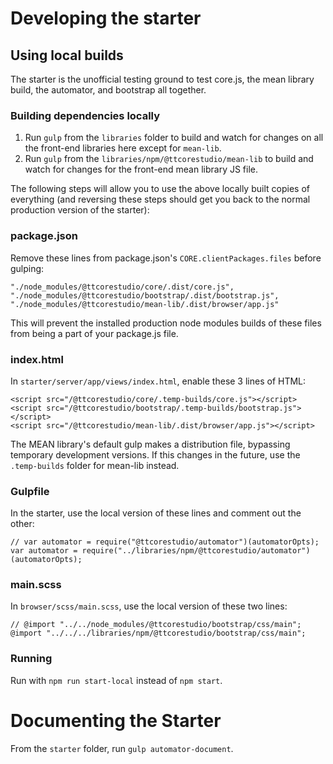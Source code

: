 # Developing the starter

## Using local builds

The starter is the unofficial testing ground to test core.js, the mean library build, the automator, and bootstrap all together.

### Building dependencies locally

1. Run `gulp` from the `libraries` folder to build and watch for changes on all the front-end libraries here except for `mean-lib`.
2. Run `gulp` from the `libraries/npm/@ttcorestudio/mean-lib` to build and watch for changes for the front-end mean library JS file.

The following steps will allow you to use the above locally built copies of everything (and reversing these steps should get you back to the normal production version of the starter):

### package.json

Remove these lines from package.json's `CORE.clientPackages.files` before gulping:

```
"./node_modules/@ttcorestudio/core/.dist/core.js",
"./node_modules/@ttcorestudio/bootstrap/.dist/bootstrap.js",
"./node_modules/@ttcorestudio/mean-lib/.dist/browser/app.js"
```

This will prevent the installed production node modules builds of these files from being a part of your package.js file.


### index.html

In `starter/server/app/views/index.html`, enable these 3 lines of HTML:

```
<script src="/@ttcorestudio/core/.temp-builds/core.js"></script>
<script src="/@ttcorestudio/bootstrap/.temp-builds/bootstrap.js"></script>
<script src="/@ttcorestudio/mean-lib/.dist/browser/app.js"></script>
```

The MEAN library's default gulp makes a distribution file, bypassing temporary development versions. If this changes in the future, use the `.temp-builds` folder for mean-lib instead.


### Gulpfile

In the starter, use the local version of these lines and comment out the other:
```
// var automator = require("@ttcorestudio/automator")(automatorOpts);
var automator = require("../libraries/npm/@ttcorestudio/automator")(automatorOpts);
```

### main.scss

In `browser/scss/main.scss`, use the local version of these two lines:
```
// @import "../../node_modules/@ttcorestudio/bootstrap/css/main";
@import "../../../libraries/npm/@ttcorestudio/bootstrap/css/main";
```

### Running
Run with `npm run start-local` instead of `npm start`.

# Documenting the Starter

From the `starter` folder, run `gulp automator-document`.
